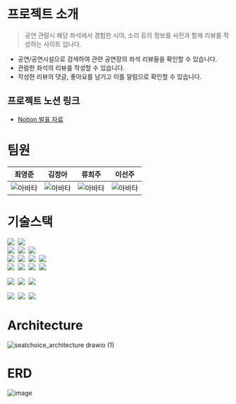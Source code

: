 # 프로젝트 소개

> 공연 관람시 해당 좌석에서 경험한 시야, 소리 등의 정보를 사진과 함께 리뷰를 작성하는 사이트 입니다.

- 공연/공연시설으로 검색하여 관련 공연장의 좌석 리뷰들을 확인할 수 있습니다.
- 관람한 좌석의 리뷰를 작성할 수 있습니다.
- 작성한 리뷰의 댓글, 좋아요를 남기고 이를 알림으로 확인할 수 있습니다.

## 프로젝트 노션 링크

- [Notion 발표 자료](https://seat-choice.notion.site/d764a0c49d364c349e5cd35da124364c)

# 팀원
| 최영준 | 김정아 | 류희주 | 이선주 |
|--------------|----------|----------|-----------|
| ![아바타](https://avatars.githubusercontent.com/KindNeighbor) | ![아바타](https://avatars.githubusercontent.com/junga970) | ![아바타](https://avatars.githubusercontent.com/reeruryu) | ![아바타](https://avatars.githubusercontent.com/sunju5402) |

# 기술스택

<img src="https://img.shields.io/badge/Java11-007396?style=flat-square&logo=Java&logoColor=white">&nbsp;
<img src="https://img.shields.io/badge/Gradle-02303A?style=flat-square&logo=gradle&logoColor=white"><br/>
<img src="https://img.shields.io/badge/SpringBoot-6DB33F?style=flat-square&logo=SpringBoot&logoColor=white">&nbsp;
<img src="https://img.shields.io/badge/Spring Security-6DB33F?style=flat-square&logo=Springsecurity&logoColor=white">&nbsp;
<img src="https://img.shields.io/badge/Spring Batch-6DB33F?style=flat-square&logo=Springbatch&logoColor=white"><br/>
<img src="https://img.shields.io/badge/Web socket-010101?style=flat-square&logo=websocket&logoColor=white">&nbsp;
<img src="https://img.shields.io/badge/RabbitMQ-FF6600?style=flat-square&logo=RabbitMQ&logoColor=white">&nbsp;
<img src="https://img.shields.io/badge/OAuth2-EB5424?style=flat-square&logo=OAuth2&logoColor=white">&nbsp;
<img src="https://img.shields.io/badge/Amazon S3-569A31?style=flat-square&logo=amazons3&logoColor=white"><br>
<img src="https://img.shields.io/badge/Guava-232F3E?style=flat-square&logo=guava&logoColor=white">&nbsp;
<img src="https://img.shields.io/badge/JWT-000000?style=flat-square&logo=jsonwebtokens&logoColor=white">&nbsp;
<img src="https://img.shields.io/badge/QueryDSL-0094F5?style=flat-square&logo=QueryDSL&logoColor=white">&nbsp;
<img src="https://img.shields.io/badge/Spring Data JPA-6DB33F?style=flat-square&logo=QueryDSL&logoColor=white"><br/>

<img src="https://img.shields.io/badge/MySQL-4479A1?style=flat-square&logo=MySQL&logoColor=white">&nbsp;
<img src="https://img.shields.io/badge/Redis-DC382D?style=flat-square&logo=Redis&logoColor=white">&nbsp;
<img src="https://img.shields.io/badge/ElasticSearch-005571?style=flat-square&logo=ElasticSearch&logoColor=white"></br>

<img src="https://img.shields.io/badge/AWS-232F3E?style=flat-square&logo=amazonaws&logoColor=white">&nbsp;
<img src="https://img.shields.io/badge/Docker-2496ED?style=flat-square&logo=docker&logoColor=white">&nbsp;
<img src="https://img.shields.io/badge/GitHub Actions-2088FF?style=flat-square&logo=githubactions&logoColor=white"><br>

# Architecture
![seatchoice_architecture drawio (1)](https://user-images.githubusercontent.com/87798704/230721150-c83e8913-9f91-4303-9fe5-00a84bacc145.png)

# ERD
![image](https://user-images.githubusercontent.com/87798704/230721178-d0b14e8e-7c51-4f0e-9ac2-a346c0a3b13e.png)

